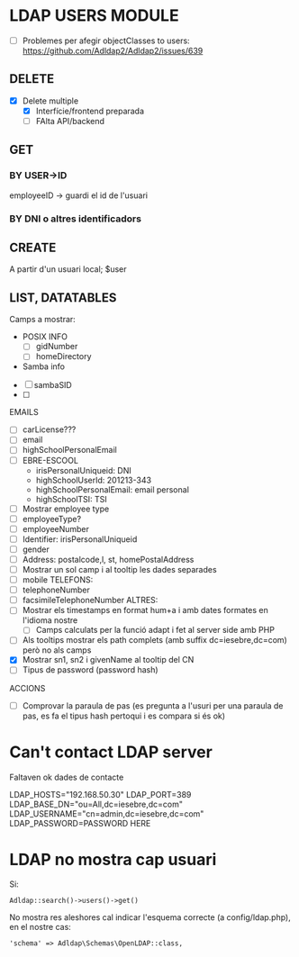 # LDAP USERS MODULE

- [ ] Problemes per afegir objectClasses to users: https://github.com/Adldap2/Adldap2/issues/639

## DELETE

- [X] Delete multiple
  - [X] Interfície/frontend preparada
  - [ ] FAlta API/backend

## GET

### BY USER->ID

employeeID -> guardi el id de l'usuari

### BY DNI o altres identificadors

## CREATE

A partir d'un usuari local; $user



## LIST, DATATABLES

Camps a mostrar:
- POSIX INFO
  - [ ] gidNumber
  - [ ] homeDirectory
- Samba info
 - [ ] sambaSID
 - [ ]
EMAILS
 - [ ] carLicense???
 - [ ] email 
 - [ ] highSchoolPersonalEmail
- [ ] EBRE-ESCOOL
  - irisPersonalUniqueid: DNI
  -  highSchoolUserId: 201213-343
  -  highSchoolPersonalEmail: email personal
  -  highSchoolTSI: TSI
- [ ] Mostrar employee type
- [ ] employeeType?
- [ ] employeeNumber
- [ ] Identifier: irisPersonalUniqueid
- [ ] gender
- [ ] Address: postalcode,l, st, homePostalAddress
 - [ ] Mostrar un sol camp i al tooltip les dades separades
- [ ] mobile
TELEFONS:
- [ ] telephoneNumber
- [ ] facsimileTelephoneNumber
ALTRES:
- [ ] Mostrar els timestamps en format hum+a i amb dates formates en l'idioma nostre
  - [ ] Camps calculats per la funció adapt i fet al server side amb PHP
- [ ] Als tooltips mostrar els path complets (amb suffix dc=iesebre,dc=com) però no als camps
- [X] Mostrar sn1, sn2 i givenName al tooltip del CN
- [ ] Tipus de password (password hash)

ACCIONS
- [ ] Comprovar la paraula de pas (es pregunta a l'usuri per una paraula de pas, es fa el tipus hash pertoqui i es compara si és ok)

# Can't contact LDAP server

Faltaven ok dades de contacte

LDAP_HOSTS="192.168.50.30"
LDAP_PORT=389
LDAP_BASE_DN="ou=All,dc=iesebre,dc=com"
LDAP_USERNAME="cn=admin,dc=iesebre,dc=com"
LDAP_PASSWORD=PASSWORD HERE

# LDAP no mostra cap usuari

Si:

```
Adldap::search()->users()->get()
```

No mostra res aleshores cal indicar l'esquema correcte (a config/ldap.php), en el nostre cas:

```
'schema' => Adldap\Schemas\OpenLDAP::class,
```

